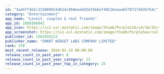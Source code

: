 ```yaml
---
id: "3ad4ff4b5c315089654d624c050eeeb83e55b6ef4851beeaa6570717d43bfb4c"
category: "Entertainment"
app_name: "Loveit. couples & real friends"
app_id: 1609366842
app_icon: https://is1-ssl.mzstatic.com/image/thumb/Purple116/v4/1b/35/46/1b354630-87fe-3ddd-a680-0003c75c1ce2/AppIcon-0-0-1x_U007emarketing-0-6-0-85-220.png/1024x1024bb.png
app_screenshot: https://is1-ssl.mzstatic.com/image/thumb/PurpleSource116/v4/df/3c/50/df3c50dc-f89d-f740-25ef-1a2c56c09d1b/d3666c14-56cd-4793-9518-5e3fa8273b72_1242x2688bb.png/1242x2688bb.png
publisher_id: 1561934122
publisher_name: "SMART WIDGET LABS COMPANY LIMITED"
rank: 378
most_recent_release: 2024-01-23 00:00:00
release_count_in_past_year: 8
release_count_in_past_year_category: 13
release_count_in_past_year_top_in_category: 25
---
```

